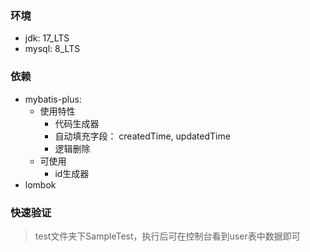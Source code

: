 ### 环境
  - jdk: 17_LTS
  - mysql: 8_LTS
### 依赖
- mybatis-plus:
  - 使用特性
    - 代码生成器
    - 自动填充字段： createdTime, updatedTime
    - 逻辑删除
  - 可使用
    - id生成器
- lombok
### 快速验证
> test文件夹下SampleTest，执行后可在控制台看到user表中数据即可 



